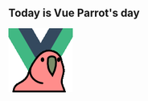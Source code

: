 <h2>Today is Vue Parrot's day</h2><img src="https://raw.githubusercontent.com/jmhobbs/cultofthepartyparrot.com/master/parrots/hd/vueparrot.gif" />